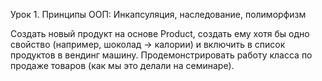Урок 1. Принципы ООП: Инкапсуляция, наследование, полиморфизм

Создать новый продукт на основе Product, создать ему хотя бы одно свойство (например, шоколад -> калории) и включить в список продуктов в вендинг машину.
Продемонстрировать работу класса по продаже товаров (как мы это делали на семинаре).
